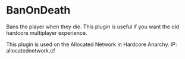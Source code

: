 # BanOnDeath
Bans the player when they die. This plugin is useful if you want the old hardcore multiplayer experience.

This plugin is used on the Allocated Network in Hardcore Anarchy.
IP: allocatednetwork.cf
